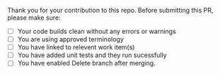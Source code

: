 Thank you for your contribution to this repo. 
Before submitting this PR, please make sure:

- [ ] Your code builds clean without any errors or warnings
- [ ] You are using approved terminology
- [ ] You have linked to relevent work item(s)
- [ ] You have added unit tests and they run sucessfully
- [ ] You have enabled Delete branch after merging.